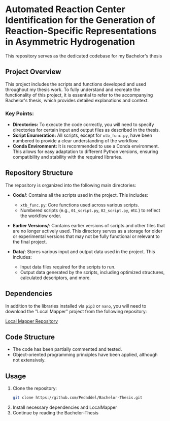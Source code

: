 # Automated Reaction Center Identification for the Generation of Reaction-Specific Representations in Asymmetric Hydrogenation

This repository serves as the dedicated codebase for my Bachelor's thesis

## Project Overview

This project includes the scripts and functions developed and used throughout my thesis work. To fully understand and recreate the functionality of this project, it is essential to refer to the accompanying Bachelor's thesis, which provides detailed explanations and context.

### Key Points:

- **Directories:** To execute the code correctly, you will need to specify directories for certain input and output files as described in the thesis.
- **Script Enumeration:** All scripts, except for `xtb_func.py`, have been numbered to provide a clear understanding of the workflow.
- **Conda Environment:** It is recommended to use a Conda environment. This allows for easy adaptation to different Python versions, ensuring compatibility and stability with the required libraries.

## Repository Structure

The repository is organized into the following main directories:

- **Code/**: Contains all the scripts used in the project. This includes:
  - `xtb_func.py`: Core functions used across various scripts.
  - Numbered scripts (e.g., `01_script.py`, `02_script.py`, etc.) to reflect the workflow order.
  
- **Earlier Versions/**: Contains earlier versions of scripts and other files that are no longer actively used. This directory serves as a storage for older or experimental versions that may not be fully functional or relevant to the final project.

- **Data/**: Stores various input and output data used in the project. This includes:
  - Input data files required for the scripts to run.
  - Output data generated by the scripts, including optimized structures, calculated descriptors, and more.

## Dependencies

In addition to the libraries installed via `pip3` or `nano`, you will need to download the "Local Mapper" project from the following repository:

[Local Mapper Repository](https://github.com/snu-micc/LocalMapper.git)

## Code Structure

- The code has been partially commented and tested.
- Object-oriented programming principles have been applied, although not extensively.

## Usage

1. Clone the repository:
   ```bash
   git clone https://github.com/Pedaddel/Bachelor-Thesis.git
2. Install necessary dependencies and LocalMapper
3. Continue by reading the Bachelor-Thesis
